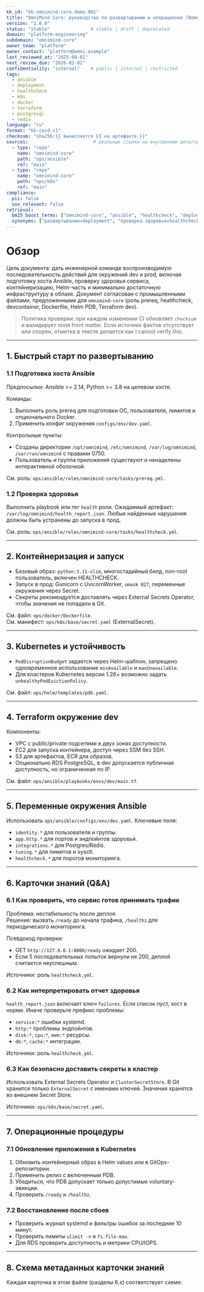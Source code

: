 ```yaml
---
kb_id: "kb.omnimind.core.demo.001"
title: "OmniMind Core: руководство по развертыванию и операционке (Demo)"
version: "1.0.0"
status: "stable"               # stable | draft | deprecated
domain: "platform-engineering"
subdomain: "omnimind-core"
owner_team: "platform"
owner_contact: "platform@omni.example"
last_reviewed_at: "2025-08-01"
next_review_due: "2026-02-01"
confidentiality: "internal"    # public | internal | restricted
tags:
  - ansible
  - deployment
  - healthcheck
  - k8s
  - docker
  - terraform
  - postgresql
  - redis
language: "ru"
format: "kb-card.v1"
checksum: "sha256:{{ вычисляется CI на артефакте }}"
sources:                        # реальные ссылки на внутренние репо/процедуры
  - type: "repo"
    name: "omnimind-core"
    path: "ops/ansible"
    ref: "main"
  - type: "repo"
    name: "omnimind-core"
    path: "ops/k8s"
    ref: "main"
compliance:
  pii: false
  sox_relevant: false
retrieval:
  bm25_boost_terms: ["omnimind-core", "ansible", "healthcheck", "deploy", "k8s", "helm", "pdb", "terraform"]
  synonyms: ["развертывание=deployment", "проверка здоровья=healthcheck", "контейнеризация=docker"]
---
```


# Обзор

Цель документа: дать инженерной команде воспроизводимую последовательность действий для окружений dev и prod, включая подготовку хоста Ansible, проверку здоровья сервиса, контейнеризацию, Helm-часть и минимально достаточную инфраструктуру в облаке. Документ согласован с промышленными файлами, предложенными для `omnimind-core` (роль prereq, healthcheck, devcontainer, Dockerfile, Helm PDB, Terraform dev).

> Политика проверки: при каждом изменении CI обновляет `checksum` и валидирует поля front matter. Если источник фактов отсутствует или спорен, отметка в тексте делается как I cannot verify this.

---

## 1. Быстрый старт по развертыванию

### 1.1 Подготовка хоста Ansible

Предпосылки: Ansible >= 2.14, Python >= 3.8 на целевом хосте.

Команды:
1) Выполнить роль prereq для подготовки ОС, пользователя, лимитов и опционального Docker.  
2) Применить конфиг окружения `configs/env/dev.yaml`.

Контрольные пункты:
- Созданы директории `/opt/omnimind`, `/etc/omnimind`, `/var/log/omnimind`, `/var/run/omnimind` с правами 0750.  
- Пользователь и группа приложения существуют и ненаделены интерактивной оболочкой.

См. роль: `ops/ansible/roles/omnimind-core/tasks/prereq.yml`.

### 1.2 Проверка здоровья

Выполнить playbook или тег `health` роли. Ожидаемый артефакт: `/var/log/omnimind/health_report.json`. Любые найденные нарушения должны быть устранены до запуска в прод.

См. роль: `ops/ansible/roles/omnimind-core/tasks/healthcheck.yml`.

---

## 2. Контейнеризация и запуск

- Базовый образ: `python:3.11-slim`, многостадийный билд, non-root пользователь, включен HEALTHCHECK.  
- Запуск в прод: Gunicorn с UvicornWorker, `umask 027`, переменные окружения через Secret.  
- Секреты рекомендуется доставлять через External Secrets Operator, чтобы значения не попадали в Git.

См. файл: `ops/docker/Dockerfile`.  
См. манифест: `ops/k8s/base/secret.yaml` (ExternalSecret).

---

## 3. Kubernetes и устойчивость

- `PodDisruptionBudget` задается через Helm-шаблон, запрещено одновременное использование `minAvailable` и `maxUnavailable`.  
- Для кластеров Kubernetes версии 1.26+ возможно задать `unhealthyPodEvictionPolicy`.

См. файл: `ops/helm/templates/pdb.yaml`.

---

## 4. Terraform окружение dev

Компоненты:
- VPC с public/private подсетями в двух зонах доступности.  
- EC2 для запуска контейнера, доступ через SSM без SSH.  
- S3 для артефактов, ECR для образов.  
- Опционально RDS PostgreSQL, в dev допускается публичная доступность, но ограниченная по IP.

См. файл: `ops/ansible/playbooks/envs/dev/main.tf`.

---

## 5. Переменные окружения Ansible

Использовать `ops/ansible/configs/env/dev.yaml`. Ключевые поля:
- `identity.*` для пользователя и группы.  
- `app.http.*` для портов и эндпойнтов здоровья.  
- `integrations.*` для Postgres/Redis.  
- `tuning.*` для лимитов и sysctl.  
- `healthcheck.*` для порогов мониторинга.

---

## 6. Карточки знаний (Q&A)

### 6.1 Как проверить, что сервис готов принимать трафик

Проблема: нестабильность после деплоя.  
Решение: вызвать `/ready` до начала трафика, `/healthz` для периодического мониторинга.

Псевдокод проверки:
- GET `http://127.0.0.1:8000/ready` ожидает 200.  
- Если 5 последовательных попыток вернули не 200, деплой считается неуспешным.

Источники: роль `healthcheck.yml`.

### 6.2 Как интерпретировать отчет здоровья

`health_report.json` включает ключ `failures`. Если список пуст, хост в норме. Иначе проверьте префикс проблемы:
- `service:*` ошибки systemd.  
- `http:*` проблемы эндпойнтов.  
- `disk:*`, `cpu:*`, `mem:*` ресурсы.  
- `db:*`, `cache:*` интеграции.

Источники: роль `healthcheck.yml`.

### 6.3 Как безопасно доставить секреты в кластер

Использовать External Secrets Operator и `ClusterSecretStore`. В Git хранится только `ExternalSecret` с именами ключей. Значения хранятся во внешнем Secret Store.

Источники: `ops/k8s/base/secret.yaml`.

---

## 7. Операционные процедуры

### 7.1 Обновление приложения в Kubernetes

1) Обновить контейнерный образ в Helm values или в GitOps-репозитории.  
2) Применить релиз с включенным PDB.  
3) Убедиться, что PDB допускает только допустимые voluntary-эвикции.  
4) Проверить `/ready` и `/healthz`.

### 7.2 Восстановление после сбоев

- Проверить журнал systemd и фильтры ошибок за последние 10 минут.  
- Проверить лимиты `ulimit -n` и `fs.file-max`.  
- Для RDS проверить доступность и метрики CPU/IOPS.

---

## 8. Схема метаданных карточки знаний

Каждая карточка в этом файле (разделы 6.x) соответствует схеме:

